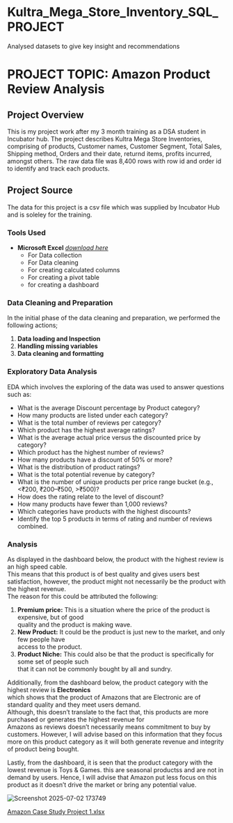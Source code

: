 # Kultra_Mega_Store_Inventory_SQL_PROJECT
Analysed datasets to give key insight and recommendations

# PROJECT TOPIC: Amazon Product Review Analysis

## Project Overview
This is my project work after my 3 month training as a DSA student in Incubator hub. The project describes Kultra Mega Store Inventories, comprising of products, Customer names, Customer Segment, Total Sales, Shipping method, Orders and their date, returnd items, profits incurred, amongst others. The raw data file was 8,400 rows with row id and order id to identify and track each products.

## Project Source
The data for this project is a csv file which was supplied by Incubator Hub and is soleley for the training.  

### Tools Used
- **Microsoft Excel** *[download here](https://Microsoft.com)*
  - For Data collection
  - For Data cleaning
  - For creating calculated columns
  - For creating a pivot table
  - for creating a dashboard
       
### Data Cleaning and Preparation
In the initial phase of the data cleaning and preparation, we performed the following actions;
1. **Data loading and Inspection**
2. **Handling missing variables**
3. **Data cleaning and formatting**

### Exploratory Data Analysis
EDA which involves the exploring of the data was used to answer questions such as:
- What is the average Discount percentage by Product category?
- How many products are listed under each category?
- What is the total number of reviews per category?
- Which product has the highest average ratings?
- What is the average actual price versus the discounted price by category?
- Which product has the highest number of reviews?
- How many products have a discount of 50% or more? 
- What is the distribution of product ratings? 
- What is the total potential revenue by category? 
- What is the number of unique products per price range bucket (e.g., <₹200, ₹200–₹500, >₹500)?
- How does the rating relate to the level of discount? 
- How many products have fewer than 1,000 reviews? 
- Which categories have products with the highest discounts? 
- Identify the top 5 products in terms of rating and number of reviews combined.

### Analysis
As displayed in the dashboard below, the product with the highest review is an high speed cable.		
This means that this product is of best quality and gives users best satisfaction, however, the product might not necessarily be the product with the highest revenue.		
The reason for this could be attributed the following: 		
1. **Premium price:** This is a situation where the price of the product is expensive, but of good 		
quality and the product is making wave.		
2. **New Product:** It could be the product is just new to the market, and only few people have 		
access to the product.		
3. **Product Niche:** This could also be that the product is specifically for some set of people such		
that it can not be commonly bought by all and sundry.

Additionally, from the dashboard below, the product category with the highest review is **Electronics**		
which shows that the product of Amazons that are Electronic are of standard quality and they meet users demand.		
Although, this doesn’t translate to the fact that, this products are more purchased or generates the highest revenue for  		
Amazons as reviews doesn’t necessarily means commitment to buy by customers. 
However, I will advise based on this information that they focus more on this product category as it will both generate revenue and integrity of product being bought.

Lastly, from the dashboard, it is seen that the product category with the lowest revenue is Toys & Games. this are seasonal productss and are not in demand by users.
Hence, I will advise that Amazon put less	focus on this product as it doesn’t drive the market or bring any potential	value.	

![Screenshot 2025-07-02 173749](https://github.com/user-attachments/assets/420924cd-a037-472f-9e01-970971fe73b2)

[Amazon Case Study Project 1.xlsx](https://github.com/user-attachments/files/21022299/Amazon.Case.Study.Project.1.xlsx)




